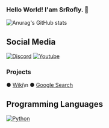 ### Hello World! I'am SrRofly. 🧮

![Anurag's GitHub stats](https://github-readme-stats.vercel.app/api?username=srrofly&show_icons=true&theme=tokyonight)

## Social Media
[![Discord](https://img.shields.io/badge/Discord-7289DA?style=for-the-badge&logo=discord&logoColor=white)](https://discord.gg/bKu3pPGHgc)
[![Youtube](https://img.shields.io/badge/YouTube-FF0000?style=for-the-badge&logo=youtube&logoColor=white)](https://www.youtube.com/c/SrRofly)

### Projects
● [Wiki](https://github.com/srrofly/wiki)\n 
● [Google Search](https://github.com/srrofly/googles)

## Programming Languages 
[![Python](https://img.shields.io/badge/Python-3776AB?style=for-the-badge&logo=python&logoColor=white)](https://www.python.org)
